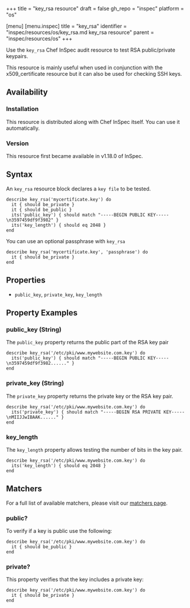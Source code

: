 +++
title = "key_rsa resource"
draft = false
gh_repo = "inspec"
platform = "os"

[menu]
  [menu.inspec]
    title = "key_rsa"
    identifier = "inspec/resources/os/key_rsa.md key_rsa resource"
    parent = "inspec/resources/os"
+++

Use the `key_rsa` Chef InSpec audit resource to test RSA public/private keypairs.

This resource is mainly useful when used in conjunction with the x509_certificate resource but it can also be used for checking SSH keys.

## Availability

### Installation

This resource is distributed along with Chef InSpec itself. You can use it automatically.

### Version

This resource first became available in v1.18.0 of InSpec.

## Syntax

An `key_rsa` resource block declares a `key file` to be tested.

    describe key_rsa('mycertificate.key') do
      it { should be_private }
      it { should be_public }
      its('public_key') { should match "-----BEGIN PUBLIC KEY-----\n3597459df9f3982" }
      its('key_length') { should eq 2048 }
    end

You can use an optional passphrase with `key_rsa`

    describe key_rsa('mycertificate.key', 'passphrase') do
      it { should be_private }
    end

## Properties

- `public_key`, `private_key`, `key_length`

## Property Examples

### public_key (String)

The `public_key` property returns the public part of the RSA key pair

    describe key_rsa('/etc/pki/www.mywebsite.com.key') do
      its('public_key') { should match "-----BEGIN PUBLIC KEY-----\n3597459df9f3982......" }
    end

### private_key (String)

The `private_key` property returns the private key or the RSA key pair.

    describe key_rsa('/etc/pki/www.mywebsite.com.key') do
      its('private_key') { should match "-----BEGIN RSA PRIVATE KEY-----\nMIIJJwIBAAK......" }
    end

### key_length

The `key_length` property allows testing the number of bits in the key pair.

    describe key_rsa('/etc/pki/www.mywebsite.com.key') do
      its('key_length') { should eq 2048 }
    end

## Matchers

For a full list of available matchers, please visit our [matchers page](/inspec/matchers/).

### public?

To verify if a key is public use the following:

    describe key_rsa('/etc/pki/www.mywebsite.com.key') do
      it { should be_public }
    end

### private?

This property verifies that the key includes a private key:

    describe key_rsa('/etc/pki/www.mywebsite.com.key') do
      it { should be_private }
    end
